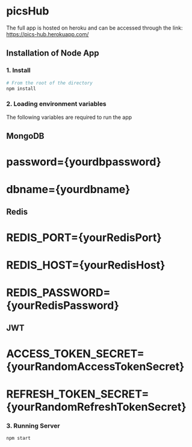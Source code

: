 # picsHub
The full app is hosted on heroku and can be accessed through the link: https://pics-hub.herokuapp.com/

## Installation of Node App

### 1. Install

```Bash
# From the root of the directory
npm install
```

### 2. Loading environment variables
The following variables are required to run the app

## MongoDB
# password={yourdbpassword}
# dbname={yourdbname}

## Redis
# REDIS_PORT={yourRedisPort}
# REDIS_HOST={yourRedisHost}
# REDIS_PASSWORD={yourRedisPassword}

## JWT
# ACCESS_TOKEN_SECRET={yourRandomAccessTokenSecret}
# REFRESH_TOKEN_SECRET={yourRandomRefreshTokenSecret}

### 3. Running Server

```Bash
npm start
```
